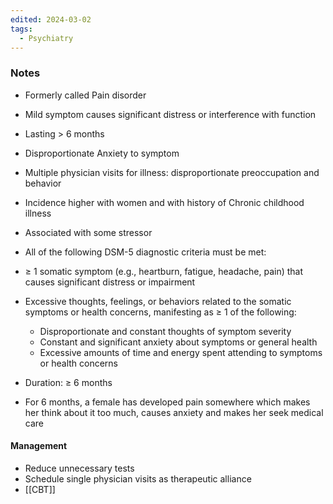 ```yaml
---
edited: 2024-03-02
tags:
  - Psychiatry
---
```

### Notes
- Formerly called Pain disorder
- Mild symptom causes significant distress or interference with function
- Lasting > 6 months
- Disproportionate Anxiety to symptom
- Multiple physician visits for illness: disproportionate preoccupation and behavior 
- Incidence higher with women and with history of Chronic childhood illness
- Associated with some stressor

- All of the following DSM-5 diagnostic criteria must be met:
- ≥ 1 somatic symptom (e.g., heartburn, fatigue, headache, pain) that causes significant distress or impairment
- Excessive thoughts, feelings, or behaviors related to the somatic symptoms or health concerns, manifesting as ≥ 1 of the following:
	- Disproportionate and constant thoughts of symptom severity
	- Constant and significant anxiety about symptoms or general health
	- Excessive amounts of time and energy spent attending to symptoms or health concerns
- Duration: ≥ 6 months 


- For 6 months, a female has developed pain somewhere which makes her think about it too much, causes anxiety and makes her seek medical care
#### Management
- Reduce unnecessary tests
- Schedule single physician visits as therapeutic alliance
- [[CBT]]